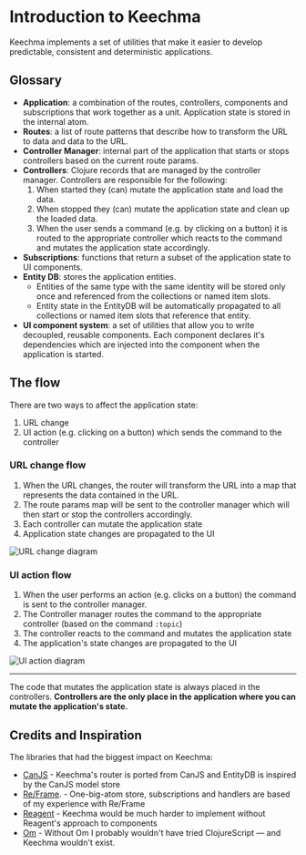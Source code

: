 # Introduction to Keechma

Keechma implements a set of utilities that make it easier to develop predictable, consistent and deterministic applications.

## Glossary

- **Application**: a combination of the routes, controllers, components and subscriptions that work together as a unit. Application state is stored in the internal atom.
- **Routes**: a list of route patterns that describe how to transform the URL to data and data to the URL.
- **Controller Manager**: internal part of the application that starts or stops controllers based on the current route params.
- **Controllers**: Clojure records that are managed by the controller manager. Controllers are responsible for the following:
    1. When started they (can) mutate the application state and load the data.
    2. When stopped they (can) mutate the application state and clean up the loaded data.
    3. When the user sends a command (e.g. by clicking on a button) it is routed to the appropriate controller which reacts to the command and mutates the application state accordingly.
- **Subscriptions**: functions that return a subset of the application state to UI components.
- **Entity DB**: stores the application entities.
    + Entities of the same type with the same identity will be stored only once and referenced from the collections or named item slots.
    + Entity state in the EntityDB will be automatically propagated to all collections or named item slots that reference that entity.
- **UI component system**: a set of utilities that allow you to write decoupled, reusable components. Each component declares it's dependencies which are injected into the component when the application is started.

## The flow

There are two ways to affect the application state:

1. URL change
2. UI action (e.g. clicking on a button) which sends the command to the controller

### URL change flow

1. When the URL changes, the router will transform the URL into a map that represents the data contained in the URL.
2. The route params map will be sent to the controller manager which will then start or stop the controllers accordingly.
3. Each controller can mutate the application state
4. Application state changes are propagated to the UI

<div class="diagram diagram--narrow"><img src="/route_change.svg" alt="URL change diagram" title="URL change diagram"></div>

### UI action flow

1. When the user performs an action (e.g. clicks on a button) the command is sent to the controller manager.
2. The Controller manager routes the command to the appropriate controller (based on the command `:topic`)
3. The controller reacts to the command and mutates the application state
4. The application's state changes are propagated to the UI

<div class="diagram diagram--narrow"><img src="/command_sent.svg" alt="UI action diagram" title="UI action diagram"></div>

---

The code that mutates the application state is always placed in the controllers. **Controllers are the only place in the application where you can mutate the application's state.**

## Credits and Inspiration

The libraries that had the biggest impact on Keechma:

- [CanJS](http://canjs.com) - Keechma's router is ported from CanJS and EntityDB is inspired by the CanJS model store
- [Re/Frame](https://github.com/Day8/re-frame). - One-big-atom store, subscriptions and handlers are based of my experience with Re/Frame
- [Reagent](https://github.com/reagent-project/reagent) - Keechma would be much harder to implement without Reagent's approach to components
- [Om](https://github.com/omcljs/om) - Without Om I probably wouldn't have tried ClojureScript — and Keechma wouldn't exist.

